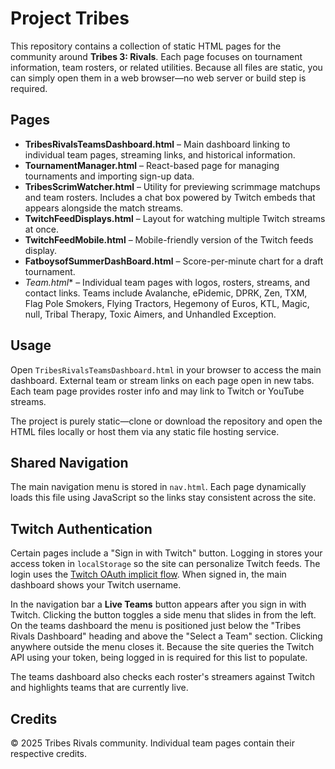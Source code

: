 # Project Tribes

This repository contains a collection of static HTML pages for the community around **Tribes 3: Rivals**. Each page focuses on tournament information, team rosters, or related utilities. Because all files are static, you can simply open them in a web browser—no web server or build step is required.

## Pages

- **TribesRivalsTeamsDashboard.html** – Main dashboard linking to individual team pages, streaming links, and historical information.
- **TournamentManager.html** – React-based page for managing tournaments and importing sign-up data.
- **TribesScrimWatcher.html** – Utility for previewing scrimmage matchups and team rosters. Includes a chat box powered by Twitch embeds that appears alongside the match streams.
- **TwitchFeedDisplays.html** – Layout for watching multiple Twitch streams at once.
- **TwitchFeedMobile.html** – Mobile-friendly version of the Twitch feeds display.
- **FatboysofSummerDashBoard.html** – Score-per-minute chart for a draft tournament.
- **Team*.html** – Individual team pages with logos, rosters, streams, and contact links. Teams include Avalanche, ePidemic, DPRK, Zen, TXM, Flag Pole Smokers, Flying Tractors, Hegemony of Euros, KTL, Magic, null, Tribal Therapy, Toxic Aimers, and Unhandled Exception.

## Usage

Open `TribesRivalsTeamsDashboard.html` in your browser to access the main dashboard. External team or stream links on each page open in new tabs.
Each team page provides roster info and may link to Twitch or YouTube streams.

The project is purely static—clone or download the repository and open the HTML files locally or host them via any static file hosting service.
## Shared Navigation

The main navigation menu is stored in `nav.html`. Each page dynamically loads this file using JavaScript so the links stay consistent across the site.

## Twitch Authentication

Certain pages include a "Sign in with Twitch" button. Logging in stores your access token in `localStorage` so the site can personalize Twitch feeds. The login uses the [Twitch OAuth implicit flow](https://dev.twitch.tv/docs/authentication/getting-tokens-oauth#implicit-code-flow).
When signed in, the main dashboard shows your Twitch username.

In the navigation bar a **Live Teams** button appears after you sign in with Twitch. Clicking the button toggles a side menu that slides in from the left. On the teams dashboard the menu is positioned just below the "Tribes Rivals Dashboard" heading and above the "Select a Team" section. Clicking anywhere outside the menu closes it. Because the site queries the Twitch API using your token, being logged in is required for this list to populate.

The teams dashboard also checks each roster's streamers against Twitch and highlights teams that are currently live.

## Credits

© 2025 Tribes Rivals community. Individual team pages contain their respective credits.
